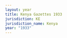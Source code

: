 ```yaml
---
layout: year
title: Kenya Gazettes 1933
jurisdiction: KE
jurisdiction_name: Kenya
year: "1933"
---
```

